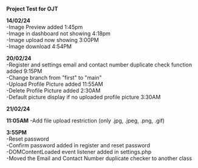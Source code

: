 <b>Project Test for OJT</b>

<b>14/02/24</b><br>
    -Image Preview added 1:45pm<br>
    -Image in dashboard not showing 4:18pm<br>
    -Image upload now showing 3:00PM<br>
    -Image download 4:54PM<br>

<b>20/02/24</b><br>
    -Register and settings email and contact number duplicate check function added 9:15PM <br>
    -Change branch from "first" to "main"<br>
    -Upload Profile Picture added 11:55AM <br>
    -Delete Profile Picture added 2:30AM <br>
    -Default picture display if no uploaded profile picture 3:30AM <br>

<b>21/02/24</b><br>

<b>11:05AM</b>
    -Add file upload restriction (only .jpg, .jpeg, .png, .gif)<br>

<b>3:55PM</b><br>
    -Reset password <br>
    -Confirm password added in register and reset password<br>
    -DOMContentLoaded event listener added in settings.php <br>
    -Moved the Email and Contact Number duplicate checker to another class <br>